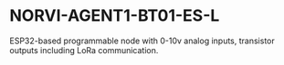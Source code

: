 # NORVI-AGENT1-BT01-ES-L
ESP32-based programmable node with 0-10v analog inputs, transistor outputs including LoRa communication.
